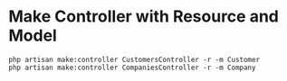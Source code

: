 # Make Controller with Resource and Model

```shell
php artisan make:controller CustomersController -r -m Customer
php artisan make:controller CompaniesController -r -m Company
```
